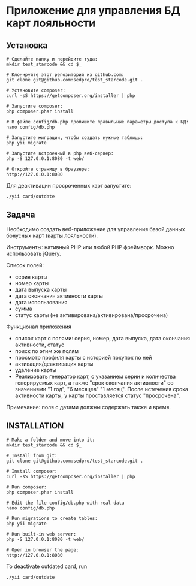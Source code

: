 Приложение для управления БД карт лояльности
============================================

Установка
---------

```
# Сделайте папку и перейдите туда:
mkdir test_starcode && cd $_

# Клонируйте этот репозиторий из github.com:
git clone git@github.com:sedpro/test_starcode.git .

# Установите composer:
curl -sS https://getcomposer.org/installer | php

# Запустите composer:
php composer.phar install

# В файле config/db.php пропишите правильные параметры доступа к БД:
nano config/db.php

# Запустите миграции, чтобы создать нужные таблицы:
php yii migrate

# Запустите встроенный в php веб-сервер:
php -S 127.0.0.1:8080 -t web/

# Откройте страницу в браузере:
http://127.0.0.1:8080
```

Для деактивации просроченных карт запустите:
```
./yii card/outdate
```

Задача
----

Необходимо создать веб-приложение для управления базой данных бонусных карт (карты лояльности).

Инструменты: нативный PHP или любой PHP фреймворк. Можно использовать jQuery.

Список полей:
* серия карты
* номер карты
* дата выпуска карты
* дата окончания активности карты
* дата использования
* сумма
* статус карты (не активирована/активирована/просрочена)

Функционал приложения
- список карт с полями: серия, номер, дата выпуска, дата окончания активности, статус
- поиск по этим же полям
- просмотр профиля карты с историей покупок по ней
- активация/деактивация карты
- удаление карты
- Реализовать генератор карт, с указанием серии и количества генерируемых карт, а также "срок
окончания активности" со значениями "1 год", "6 месяцев" "1 месяц". После истечения срока
активности карты, у карты проставляется статус "просрочена".

Примечание: поля с датами должны содержать также и время.

INSTALLATION
------------

```
# Make a folder and move into it:
mkdir test_starcode && cd $_

# Install from git:
git clone git@github.com:sedpro/test_starcode.git .

# Install composer:
curl -sS https://getcomposer.org/installer | php

# Run composer:
php composer.phar install

# Edit the file config/db.php with real data
nano config/db.php

# Run migrations to create tables:
php yii migrate

# Run built-in web server:
php -S 127.0.0.1:8080 -t web/

# Open in browser the page:
http://127.0.0.1:8080
```

To deactivate outdated card, run 
```
./yii card/outdate
```
